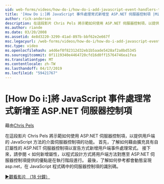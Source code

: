 ```yaml
---
uid: web-forms/videos/how-do-i/how-do-i-add-javascript-event-handlers-to-aspnet-server-controls
title: '[How Do i:]將 JavaScript 事件處理常式新增至 ASP.NET 伺服器控制項 |Microsoft Docs'
author: rick-anderson
description: 在這段影片 Chris Pels 將示範如何使用 ASP.NET 伺服器控制項，以提供用戶端的 JavaScript 方法的介面的 server contr.功能...
ms.author: riande
ms.date: 03/20/2008
ms.assetid: 4e8d3220-3299-41ad-897b-bbf62e2e667f
msc.legacyurl: /web-forms/videos/how-do-i/how-do-i-add-javascript-event-handlers-to-aspnet-server-controls
msc.type: video
ms.openlocfilehash: a4d6ef0f82312d32eb1b5aade5428af2a8bd5345
ms.sourcegitcommit: 0f1119340e4464720cfd16d0ff15764746ea1fea
ms.translationtype: MT
ms.contentlocale: zh-TW
ms.lasthandoff: 04/17/2019
ms.locfileid: "59421767"
---
```

# <a name="how-do-i-add-javascript-event-handlers-to-aspnet-server-controls"></a>[How Do i:]將 JavaScript 事件處理常式新增至 ASP.NET 伺服器控制項

藉由[Chris Pels](https://twitter.com/chrispels)

在這段影片 Chris Pels 將示範如何使用 ASP.NET 伺服器控制項，以提供用戶端的 JavaScript 方法的介面伺服器控制項的功能。 首先，了解如何藉由擴充具有自訂屬性的 ASP.NET 伺服器控制項以宣告方式新增用戶端事件處理常式。 接下來，請參閱 < 如何新增屬性，以程式設計方式將用戶端方法對應至 ASP.NET 伺服器控制項提供的優點是在執行階段進行。 最後，了解如何參考都會動態呈現 asp.net，在 JavaScript 程式碼中的伺服器控制項的識別碼。

[&#9654;觀看影片 （18 分鐘）](https://channel9.msdn.com/Blogs/ASP-NET-Site-Videos/how-do-i-add-javascript-event-handlers-to-aspnet-server-controls)
